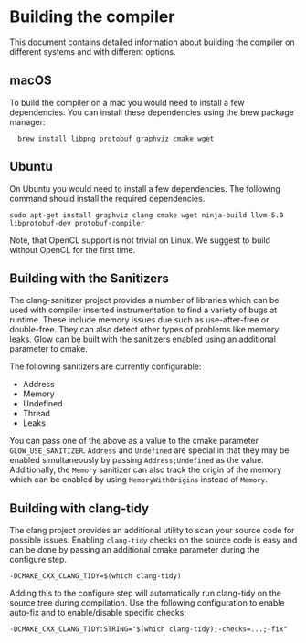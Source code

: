 # Building the compiler

This document contains detailed information about building the compiler on different
systems and with different options.

## macOS

To build the compiler on a mac you would need to install a few dependencies. You
can install these dependencies using the brew package manager:

  ```
    brew install libpng protobuf graphviz cmake wget
  ```

## Ubuntu

On Ubuntu you would need to install a few dependencies. The following command should install the required dependencies.

  ```
  sudo apt-get install graphviz clang cmake wget ninja-build llvm-5.0 libprotobuf-dev protobuf-compiler 
  ```

Note, that OpenCL support is not trivial on Linux. We suggest to build without OpenCL for the first time.

## Building with the Sanitizers

The clang-sanitizer project provides a number of libraries which can be used with
compiler inserted instrumentation to find a variety of bugs at runtime.  These
include memory issues due such as use-after-free or double-free.  They can also
detect other types of problems like memory leaks.  Glow can be built with the
sanitizers enabled using an additional parameter to cmake.

The following sanitizers are currently configurable:

  - Address
  - Memory
  - Undefined
  - Thread
  - Leaks

You can pass one of the above as a value to the cmake parameter
`GLOW_USE_SANITIZER`.  `Address` and `Undefined` are special in that they may be
enabled simultaneously by passing `Address;Undefined` as the value.
Additionally, the `Memory` sanitizer can also track the origin of the memory
which can be enabled by using `MemoryWithOrigins` instead of `Memory`.

## Building with clang-tidy

The clang project provides an additional utility to scan your source code for
possible issues.  Enabling `clang-tidy` checks on the source code is easy and
can be done by passing an additional cmake parameter during the configure step.

  ```
  -DCMAKE_CXX_CLANG_TIDY=$(which clang-tidy)
  ```

Adding this to the configure step will automatically run clang-tidy on the
source tree during compilation. Use the following configuration to enable
auto-fix and to enable/disable specific checks:

  ```
  -DCMAKE_CXX_CLANG_TIDY:STRING="$(which clang-tidy);-checks=...;-fix"
  ```

